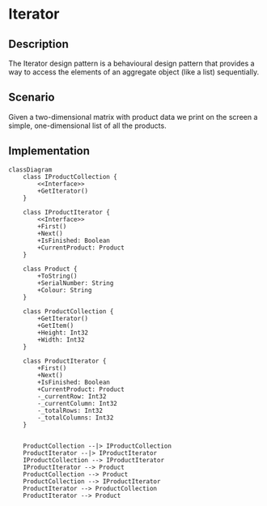 ﻿# Iterator

## Description

The Iterator design pattern is a behavioural design 
pattern that provides a way to access the elements 
of an aggregate object (like a list) sequentially.

## Scenario

Given a two-dimensional matrix with product data we
print on the screen a simple, one-dimensional list
of all the products.

## Implementation

```mermaid
classDiagram
    class IProductCollection {
        <<Interface>>
        +GetIterator()
    }

    class IProductIterator {
        <<Interface>>
        +First()
        +Next()
        +IsFinished: Boolean
        +CurrentProduct: Product
    }

    class Product {
        +ToString()
        +SerialNumber: String
        +Colour: String
    }

    class ProductCollection {
        +GetIterator()
        +GetItem()
        +Height: Int32
        +Width: Int32
    }

    class ProductIterator {
        +First()
        +Next()
        +IsFinished: Boolean
        +CurrentProduct: Product
        -_currentRow: Int32
        -_currentColumn: Int32
        -_totalRows: Int32
        -_totalColumns: Int32
    }


    ProductCollection --|> IProductCollection
    ProductIterator --|> IProductIterator
    IProductCollection --> IProductIterator
    IProductIterator --> Product
    ProductCollection --> Product
    ProductCollection --> IProductIterator
    ProductIterator --> ProductCollection
    ProductIterator --> Product

```
